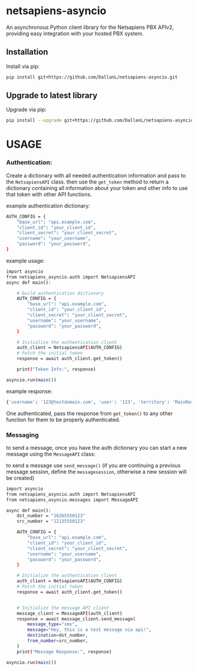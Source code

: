 # netsapiens-asyncio

An asynchronous Python client library for the Netsapiens PBX APIv2, providing easy integration with your hosted PBX system.

## Installation

Install via pip:

```bash
pip install git+https://github.com/DallanL/netsapiens-asyncio.git
```

## Upgrade to latest library

Upgrade via pip:

```bash
pip install --upgrade git+https://github.com/DallanL/netsapiens-asyncio.git
```


# USAGE

### Authentication:

Create a dictionary with all needed authentication information and pass to the `NetsapiensAPI` class. then use the `get_token` method to return a dictionary containing all information about your token and other info to use that token with other API functions.

example authentication dictionary:
```bash
AUTH_CONFIG = {
    "base_url": "api.example.com",
    "client_id": "your_client_id",
    "client_secret": "your_client_secret",
    "username": "your_username",
    "password": "your_password",
}
```

example usage:

```bash
import asyncio
from netsapiens_asyncio.auth import NetsapiensAPI
async def main():

	# build authentication dictionary
	AUTH_CONFIG = {
	    "base_url": "api.example.com",
	    "client_id": "your_client_id",
	    "client_secret": "your_client_secret",
	    "username": "your_username",
	    "password": "your_password",
	}

	# Initialize the authentication client
	auth_client = NetsapiensAPI(AUTH_CONFIG)
	# Fetch the initial token
	response = await auth_client.get_token()

	print("Token Info:", response)

asyncio.run(main())

```

example response:
```bash
{'username': '123@testdomain.com', 'user': '123', 'territory': 'MainReseller', 'domain': 'testdomain.com', 'department': 'n/a', 'uid': '123@testdomain.com', 'login': '123@testdomain.com', 'scope': 'Super User', 'user_email': 'Hu.Man@DefinitlyNormal.com', 'displayName': 'Hu Man', 'access_token': '58c030a319224f69a5fd770995a0af0a', 'expires_in': 3600, 'token_type': 'Bearer', 'refresh_token': 'af329eb2aa6247739240af7b692ab02a', 'client_id': 'supersecretclientid', 'apiversion': 'Version: 44.1.2', 'expires_at': '2024-11-25 19:15:22', 'api_url': 'https://api.example.com'}
```

One authenticated, pass the response from `get_token()` to any other function for them to be properly authenticated.

### Messaging

to send a message, once you have the auth dictionary you can start a new message using the `MessageAPI` class:


to send a message use `send_message()` (if you are continuing a previous message session, define the `messagesession`, otherwise a new session will be created)

```bash
import asyncio
from netsapiens_asyncio.auth import NetsapiensAPI
from netsapiens_asyncio.messages import MessageAPI

async def main():
	dst_number = "16265550123"
	src_number = "12135550123"

	AUTH_CONFIG = {
	    "base_url": "api.example.com",
	    "client_id": "your_client_id",
	    "client_secret": "your_client_secret",
	    "username": "your_username",
	    "password": "your_password",
	}

	# Initialize the authentication client
	auth_client = NetsapiensAPI(AUTH_CONFIG)
	# Fetch the initial token
	response = await auth_client.get_token()


	# Initialize the message API client
	message_client = MessageAPI(auth_client)
	response = await message_client.send_message(
	    message_type="sms",
	    message="Hey, this is a test message via api!",
	    destination=dst_number,
	    from_number=src_number,
	)
	print("Message Response:", response)

asyncio.run(main())
```


